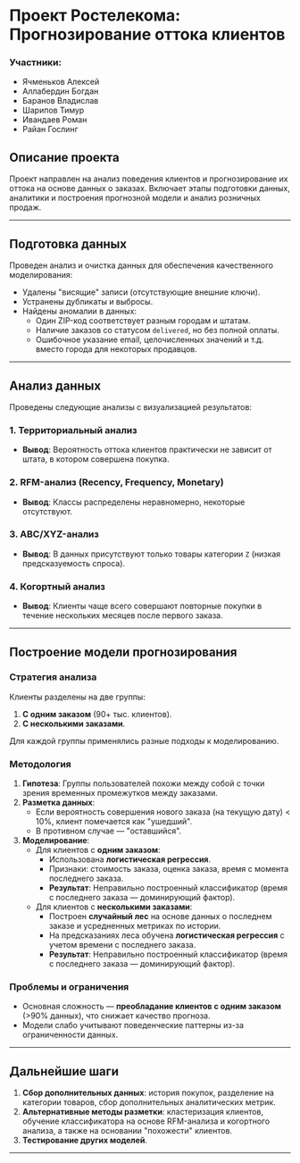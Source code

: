 # Проект Ростелекома: Прогнозирование оттока клиентов

### Участники:
- Ячменьков Алексей
- Аллабердин Богдан
- Баранов Владислав
- Шарипов Тимур
- Ивандаев Роман
- Райан Гослинг

## Описание проекта
Проект направлен на анализ поведения клиентов и прогнозирование их оттока на основе данных о заказах. Включает этапы подготовки данных, аналитики и построения прогнозной модели и анализ розничных продаж.

---

## Подготовка данных
Проведен анализ и очистка данных для обеспечения качественного моделирования:
- Удалены "висящие" записи (отсутствующие внешние ключи).
- Устранены дубликаты и выбросы.
- Найдены аномалии в данных:
  - Один ZIP-код соответствует разным городам и штатам.
  - Наличие заказов со статусом `delivered`, но без полной оплаты.
  - Ошибочное указание email, целочисленных значений и т.д. вместо города для некоторых продавцов.

---

## Анализ данных
Проведены следующие анализы с визуализацией результатов:

### 1. Территориальный анализ
- **Вывод**: Вероятность оттока клиентов практически не зависит от штата, в котором совершена покупка.

### 2. RFM-анализ (Recency, Frequency, Monetary)
- **Вывод**: Классы распределены неравномерно, некоторые отсутствуют.

### 3. ABC/XYZ-анализ
- **Вывод**: В данных присутствуют только товары категории `Z` (низкая предсказуемость спроса).

### 4. Когортный анализ
- **Вывод**: Клиенты чаще всего совершают повторные покупки в течение нескольких месяцев после первого заказа.

---

## Построение модели прогнозирования

### Стратегия анализа
Клиенты разделены на две группы:
1. **С одним заказом** (90+ тыс. клиентов).
2. **С несколькими заказами**.

Для каждой группы применялись разные подходы к моделированию.

### Методология
1. **Гипотеза**: Группы пользователей похожи между собой с точки зрения временных промежутков между заказами.
2. **Разметка данных**:
   - Если вероятность совершения нового заказа (на текущую дату) < 10%, клиент помечается как "ушедший".
   - В противном случае — "оставшийся".
3. **Моделирование**:
   - Для клиентов с **одним заказом**:
     - Использована **логистическая регрессия**.
     - Признаки: стоимость заказа, оценка заказа, время с момента последнего заказа.
     - **Результат**: Неправильно построенный классификатор (время с последнего заказа — доминирующий фактор).
   - Для клиентов с **несколькими заказами**:
     - Построен **случайный лес** на основе данных о последнем заказе и усредненных метриках по истории.
     - На предсказаниях леса обучена **логистическая регрессия** с учетом времени с последнего заказа.
     - **Результат**: Неправильно построенный классификатор (время с последнего заказа — доминирующий фактор).

### Проблемы и ограничения
- Основная сложность — **преобладание клиентов с одним заказом** (>90% данных), что снижает качество прогноза.
- Модели слабо учитывают поведенческие паттерны из-за ограниченности данных.

---

## Дальнейшие шаги
1. **Сбор дополнительных данных**: история покупок, разделение на категории товаров, сбор дополнительных аналитических метрик.
2. **Альтернативные методы разметки**: кластеризация клиентов, обучение классификатора на основе RFM-анализа и когортного анализа, а также на основании "похожести" клиентов.
3. **Тестирование других моделей**.

---